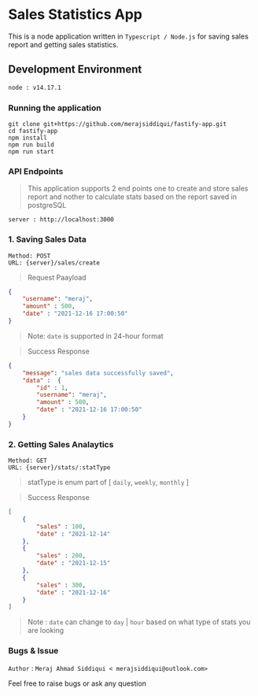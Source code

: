 # Sales Statistics App

This is a node application written in `Typescript / Node.js` for saving sales report and getting sales statistics.

## Development Environment
```bash 
node : v14.17.1
```

### Running the application 

```
git clone git+https://github.com/merajsiddiqui/fastify-app.git
cd fastify-app
npm install
npm run build
npm run start
```

### API Endpoints 

> This application supports 2 end points one to create and store sales report and nother to calculate stats based on the report saved in postgreSQL

```
server : http://localhost:3000
```
### 1. Saving Sales Data

```
Method: POST
URL: {server}/sales/create
```
> Request Paayload
```json
{
    "username": "meraj",
    "amount" : 500,
    "date" : "2021-12-16 17:00:50"
}
```
> Note: `date` is supported in 24-hour format


> Success Response 
```json
{
    "message": "sales data successfully saved", 
    "data" :  {
        "id" : 1,
        "username": "meraj",
        "amount" : 500,
        "date" : "2021-12-16 17:00:50"
    }
}
```


### 2. Getting Sales Analaytics 

```
Method: GET
URL: {server}/stats/:statType
```
> statType is enum part of [ `daily`, `weekly`, `monthly` ]

> Success Response 
```json
[
    {
        "sales" : 100, 
        "date" : "2021-12-14"
    }, 
    {
        "sales" : 200, 
        "date" : "2021-12-15"
    },
    {
        "sales" : 300, 
        "date" : "2021-12-16"
    }
]
```
> Note : `date` can change to `day` | `hour` based on what type of stats you are looking



### Bugs & Issue

`Author` : `Meraj Ahmad Siddiqui < merajsiddiqui@outlook.com>`

Feel free to raise bugs or ask any question
